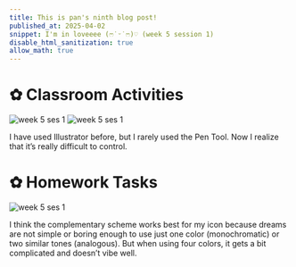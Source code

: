 ```yaml
---
title: This is pan's ninth blog post!
published_at: 2025-04-02
snippet: I'm in loveeee (ෆ˙ᵕ˙ෆ)♡ (week 5 session 1)
disable_html_sanitization: true
allow_math: true
---
```


# ✿ Classroom Activities
![week 5 ses 1](classroomactivities/w5s1-1.jpg)
![week 5 ses 1](classroomactivities/w5s1-2.png)

I have used Illustrator before, but I rarely used the Pen Tool. Now I realize that it’s really difficult to control.

# ✿ Homework Tasks
![week 5 ses 1](homeworktasks/w5s1.png)

I think the complementary scheme works best for my icon because dreams are not simple or boring enough to use just one color (monochromatic) or two similar tones (analogous). But when using four colors, it gets a bit complicated and doesn’t vibe well.